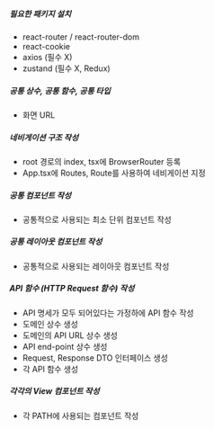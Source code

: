 ##### 필요한 패키지 설치
- react-router / react-router-dom
- react-cookie 
- axios (필수 X)
- zustand (필수 X, Redux)

##### 공통 상수, 공통 함수, 공통 타입
- 화면 URL 

##### 네비게이션 구조 작성
- root 경로의 index, tsx에 BrowserRouter 등록
- App.tsx에 Routes, Route를 사용하여 네비게이션 지정 

##### 공통 컴포넌트 작성
- 공통적으로 사용되는 최소 단위 컴포넌트 작성

##### 공통 레이아웃 컴포넌트 작성 
- 공통적으로 사용되는 레이아웃 컴포넌트 작성 

##### API 함수 (HTTP Request 함수) 작성 
- API 명세가 모두 되어있다는 가정하에 API 함수 작성 
- 도메인 상수 생성
- 도메인의 API URL 상수 생성 
- API end-point 상수 생성
- Request, Response DTO 인터페이스 생성
- 각 API 함수 생성 

##### 각각의 View 컴포넌트 작성 
- 각 PATH에 사용되는 컴포넌트 작성 